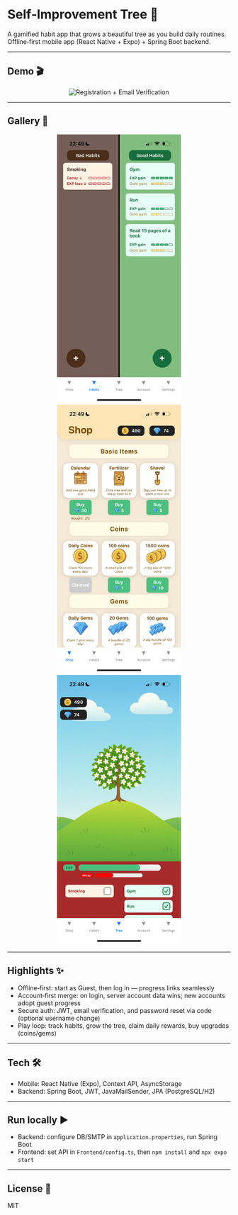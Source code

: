 # Self‑Improvement Tree 🌱

A gamified habit app that grows a beautiful tree as you build daily routines. Offline‑first mobile app (React Native + Expo) + Spring Boot backend.

---

## Demo 🎬

<p align="center">
  <img src="docs/media/registration_and_email_verification.gif" alt="Registration + Email Verification" width="640" />
</p>

---

## Gallery 📸

<p align="center">
  <img src="docs/media/habits_screen.png" alt="Habits Screen" width="280" />
  <img src="docs/media/shop_screen.png" alt="Shop" width="280" />
  <img src="docs/media/tree_screen.png" alt="Tree" width="280" />
</p>

---

## Highlights ✨

- Offline‑first: start as Guest, then log in — progress links seamlessly
- Account‑first merge: on login, server account data wins; new accounts adopt guest progress
- Secure auth: JWT, email verification, and password reset via code (optional username change)
- Play loop: track habits, grow the tree, claim daily rewards, buy upgrades (coins/gems)

---

## Tech 🛠

- Mobile: React Native (Expo), Context API, AsyncStorage
- Backend: Spring Boot, JWT, JavaMailSender, JPA (PostgreSQL/H2)

---

## Run locally ▶️

- Backend: configure DB/SMTP in `application.properties`, run Spring Boot
- Frontend: set API in `Frontend/config.ts`, then `npm install` and `npx expo start`

---

## License 📝

MIT
